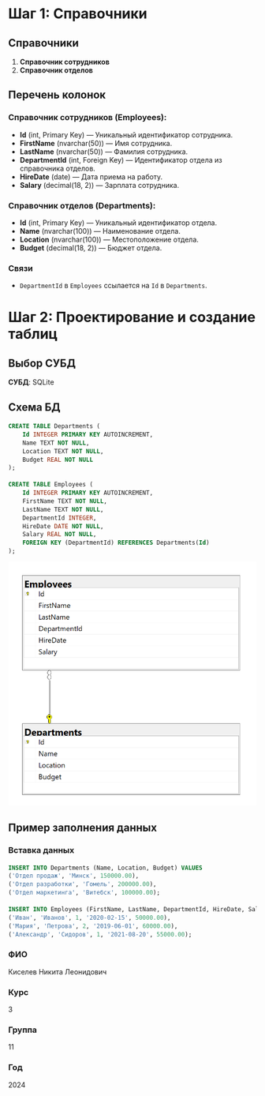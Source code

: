 # Шаг 1: Справочники

## Справочники

1. **Справочник сотрудников**
2. **Справочник отделов**

## Перечень колонок

### Справочник сотрудников (Employees):
- **Id** (int, Primary Key) — Уникальный идентификатор сотрудника.
- **FirstName** (nvarchar(50)) — Имя сотрудника.
- **LastName** (nvarchar(50)) — Фамилия сотрудника.
- **DepartmentId** (int, Foreign Key) — Идентификатор отдела из справочника отделов.
- **HireDate** (date) — Дата приема на работу.
- **Salary** (decimal(18, 2)) — Зарплата сотрудника.

### Справочник отделов (Departments):
- **Id** (int, Primary Key) — Уникальный идентификатор отдела.
- **Name** (nvarchar(100)) — Наименование отдела.
- **Location** (nvarchar(100)) — Местоположение отдела.
- **Budget** (decimal(18, 2)) — Бюджет отдела.

### Связи
- `DepartmentId` в `Employees` ссылается на `Id` в `Departments`.


# Шаг 2: Проектирование и создание таблиц

## Выбор СУБД
**СУБД**: SQLite

## Схема БД

```sql
CREATE TABLE Departments (
    Id INTEGER PRIMARY KEY AUTOINCREMENT,
    Name TEXT NOT NULL,
    Location TEXT NOT NULL,
    Budget REAL NOT NULL
);

CREATE TABLE Employees (
    Id INTEGER PRIMARY KEY AUTOINCREMENT,
    FirstName TEXT NOT NULL,
    LastName TEXT NOT NULL,
    DepartmentId INTEGER,
    HireDate DATE NOT NULL,
    Salary REAL NOT NULL,
    FOREIGN KEY (DepartmentId) REFERENCES Departments(Id)
);
```

![Схема базы данных](image.png)
## Пример заполнения данных

### Вставка данных

```sql
INSERT INTO Departments (Name, Location, Budget) VALUES
('Отдел продаж', 'Минск', 150000.00),
('Отдел разработки', 'Гомель', 200000.00),
('Отдел маркетинга', 'Витебск', 100000.00);

INSERT INTO Employees (FirstName, LastName, DepartmentId, HireDate, Salary) VALUES
('Иван', 'Иванов', 1, '2020-02-15', 50000.00),
('Мария', 'Петрова', 2, '2019-06-01', 60000.00),
('Александр', 'Сидоров', 1, '2021-08-20', 55000.00);
```

### ФИО
Киселев Никита Леонидович

### Курс
3

### Группа
11

### Год
2024
